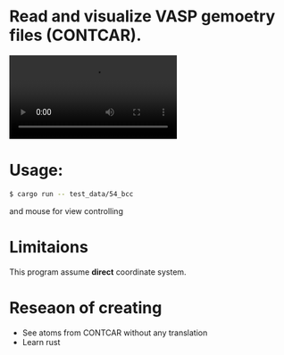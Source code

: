 # Read and visualize VASP gemoetry files (CONTCAR).

![](usage.mkv)

# Usage:

```sh
$ cargo run -- test_data/54_bcc
```
and mouse for view controlling

# Limitaions

This program assume **direct** coordinate system.

# Reseaon of creating

- See atoms from CONTCAR without any translation 
- Learn rust

